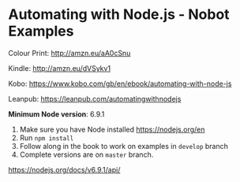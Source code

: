 # Automating with Node.js - Nobot Examples

Colour Print: http://amzn.eu/aA0cSnu

Kindle: http://amzn.eu/dVSykv1

Kobo: https://www.kobo.com/gb/en/ebook/automating-with-node-js

Leanpub: https://leanpub.com/automatingwithnodejs

**Minimum Node version**: 6.9.1

1. Make sure you have Node installed https://nodejs.org/en
1. Run `npm install`
1. Follow along in the book to work on examples in `develop` branch
1. Complete versions are on `master` branch.

https://nodejs.org/docs/v6.9.1/api/

